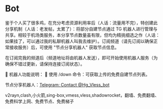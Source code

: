 # Bot
鉴于个人买了很多鸡，在充分考虑资源利用率后（人话：流量用不完），特创建此分享机制（人话：老发帖，太累了）：将部分自建节点通过 TG 机器人进行管理与共享。相较于机场类服务，本分享节点数量虽有限，但均为精挑细选之作（人话：如果挂了，可以通过我的私聊机器人叫我去维护）。订阅频道（请先订阅以确保正常接收服务）后，可使用 "节点分享机器人" 获取节点信息。

在订阅完我的频道后（频道地址将由机器人发送），即可开始使用机器人服务（为确保不错过更新，请保持连接订阅状态）。

:robot: 机器人功能说明： :scroll: 使用 /down 命令：可获取上传的免费自建节点列表。

节点分享机器人：[Telegram: Contact @Hg_Vless_bot](https://t.me/Hg_Vless_bot)

v2rayn,clash,小火箭,sing-box,vmess,vless,shadowrocket，翻墙、免费翻墙、免费科学上网、免费节点、免费梯子
